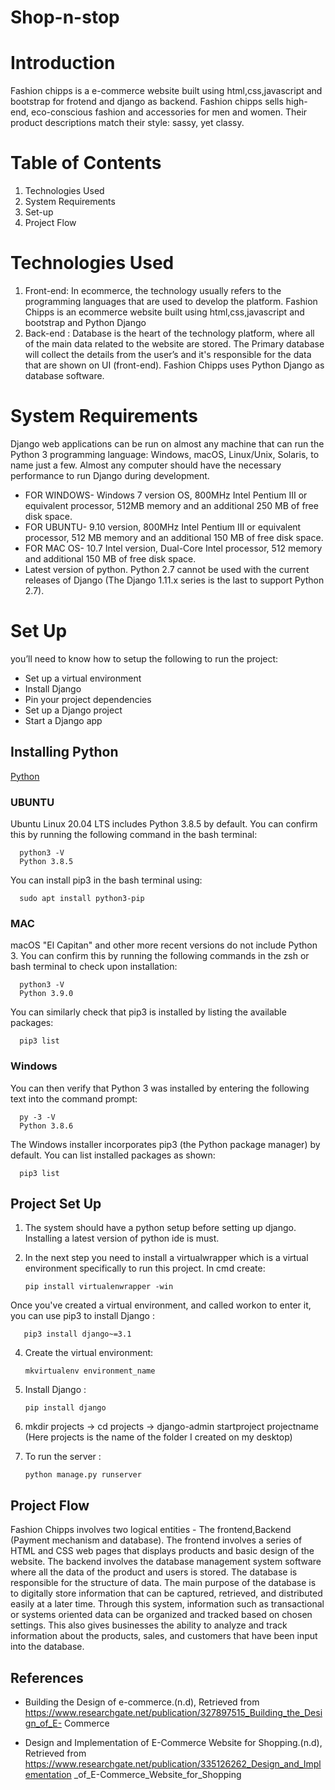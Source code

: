 # Shop-n-stop
# Introduction 

Fashion chipps is a e-commerce website built using html,css,javascript and bootstrap for frotend and django as backend. Fashion chipps sells high-end, eco-conscious fashion and accessories for men and women. Their product descriptions match their style: sassy, yet classy.

# Table of Contents
1) Technologies Used
2) System Requirements
3) Set-up
4) Project Flow 

# Technologies Used 
1) Front-end: In ecommerce, the technology usually refers to the programming languages that are used to develop the platform. Fashion Chipps is an ecommerce website built using html,css,javascript and bootstrap and Python Django
2) Back-end : Database is the heart of the technology platform, where all of the main data related to the website are stored. The Primary database will collect the details from the user’s and it's responsible for the data that are shown on UI (front-end). Fashion Chipps uses Python Django as database software.

# System Requirements
Django web applications can be run on almost any machine that can run the Python 3 programming language: Windows, macOS, Linux/Unix, Solaris, to name just a few. Almost any computer should have the necessary performance to run Django during development.
- FOR WINDOWS- Windows 7 version OS, 800MHz Intel Pentium III or equivalent processor, 512MB memory and an additional 250 MB of free disk space.
- FOR UBUNTU- 9.10 version, 800MHz Intel Pentium III or equivalent processor, 512 MB memory and an additional 150 MB of free disk space.
- FOR MAC OS- 10.7 Intel version, Dual-Core Intel processor, 512 memory and additional 150 MB of free disk space.
- Latest version of python. Python 2.7 cannot be used with the current releases of Django (The Django 1.11.x series is the last to support Python 2.7).

# Set Up
you’ll need to know how to setup the following to run the project:

- Set up a virtual environment
- Install Django
- Pin your project dependencies
- Set up a Django project
- Start a Django app


## Installing Python 
[Python](https://www.python.org/downloads/)

### UBUNTU
Ubuntu Linux 20.04 LTS includes Python 3.8.5 by default. You can confirm this by running the following command in the bash terminal:
 

      python3 -V
      Python 3.8.5
You can install pip3 in the bash terminal using:
 
      
      sudo apt install python3-pip
### MAC
macOS "El Capitan" and other more recent versions do not include Python 3. You can confirm this by running the following commands in the zsh or bash terminal to check upon installation:
 
      
      python3 -V
      Python 3.9.0
      
You can similarly check that pip3 is installed by listing the available packages:
 
 
      pip3 list
      
### Windows 
You can then verify that Python 3 was installed by entering the following text into the command prompt:


      py -3 -V
      Python 3.8.6
    
The Windows installer incorporates pip3 (the Python package manager) by default. You can list installed packages as shown:

  
      pip3 list

    

## Project Set Up 
1) The system should have a python setup before setting up django. Installing a latest version of python ide is must.

3) In the next step you need to install a virtualwrapper which is a virtual environment specifically to run this project. 
In cmd create: 


       pip install virtualenwrapper -win
       
Once you've created a virtual environment, and called workon to enter it, you can use pip3 to install Django :
  
  
  
       pip3 install django~=3.1
  

4) Create the virtual environment:
  
  
       mkvirtualenv environment_name
       
6) Install Django :
  
  
       pip install django
       
8) mkdir projects -> cd projects -> django-admin startproject projectname (Here projects is the name of the folder I created on my desktop)
9) To run  the server :
  
  
       python manage.py runserver
       
       
## Project Flow 
Fashion Chipps involves two logical entities - The frontend,Backend (Payment mechanism and database). The frontend involves a series of HTML and CSS web pages that displays products and basic design of the website. The backend involves the database management system software where all the data of the product and users is stored. The database is responsible for the structure of data. The main purpose of the database is to digitally store information that can be captured, retrieved, and distributed easily at a later time. Through this system, information such as transactional or systems oriented data can be organized and tracked based on chosen settings. This also gives businesses the ability to analyze and track information about the products, sales, and customers that have been input into the database.

## References
- Building the Design of e-commerce.(n.d), Retrieved from
https://www.researchgate.net/publication/327897515_Building_the_Design_of_E- Commerce

- Design and Implementation of E-Commerce Website for Shopping.(n.d), Retrieved from 
https://www.researchgate.net/publication/335126262_Design_and_Implementation _of_E-Commerce_Website_for_Shopping
